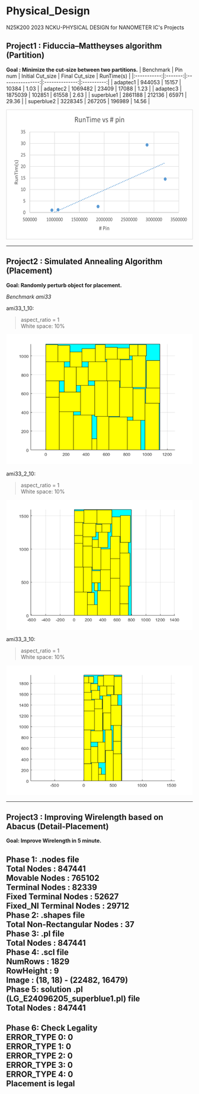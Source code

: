 # Physical_Design
N25K200 2023 NCKU-PHYSICAL DESIGN for NANOMETER IC's Projects

## Project1 : Fiduccia–Mattheyses algorithm (Partition)

**Goal : Minimize the cut‐size between two partitions.**
| Benchmark   | Pin num | Initial Cut_size | Final Cut_size | RunTime(s) |
|:-----------:|:-------:|:----------------:|:--------------:|:----------:|
| adaptec1    |  944053 |           15157  |         10384  |      1.03  |
| adaptec2    | 1069482 |           23409  |         17088  |      1.23  |
| adaptec3    | 1875039 |          102851  |         61558  |      2.63  |
| superblue1  | 2861188 |          212136  |         65971  |     29.36  |
| superblue2  | 3228345 |          267205  |        196989  |     14.56  |

<img src="Project1_FM/runtime_vs_pin.png" width="550" height="350" />

---  


## Project2 : Simulated Annealing Algorithm (Placement)

**Goal: Randomly perturb object for placement.**

*Benchmark ami33*

ami33_1_10:   
  >aspect_ratio = 1   
  >White space: 10%
  
<img src="Project2_SA/ami33_1_10.png" width="550" height="350" />

ami33_2_10:   
  >aspect_ratio = 1   
  >White space: 10%
  
<img src="Project2_SA/ami33_2_10.png" width="550" height="350" />

ami33_3_10:   
  >aspect_ratio = 1   
  >White space: 10%
  
<img src="Project2_SA/ami33_3_10.png" width="550" height="350" />

---  


## Project3 : Improving Wirelength based on Abacus (Detail-Placement)

**Goal: Improve Wirelength in 5 minute.**  

Phase 1: .nodes file  
         Total Nodes             : 847441  
         Movable Nodes           : 765102  
         Terminal Nodes          : 82339  
         Fixed Terminal Nodes    : 52627  
         Fixed_NI Terminal Nodes : 29712  
Phase 2: .shapes file  
         Total Non-Rectangular Nodes  : 37  
Phase 3: .pl file  
         Total Nodes  : 847441  
Phase 4: .scl file  
         NumRows   : 1829  
         RowHeight : 9  
         Image     : (18, 18) - (22482, 16479)  
Phase 5: solution .pl (LG_E24096205_superblue1.pl) file  
         Total Nodes  : 847441  
-----------------------------------------------------  
Phase 6: Check Legality  
         ERROR_TYPE 0: 0  
         ERROR_TYPE 1: 0  
         ERROR_TYPE 2: 0  
         ERROR_TYPE 3: 0  
         ERROR_TYPE 4: 0  
         Placement is legal  
-----------------------------------------------------  

